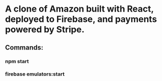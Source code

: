 # A clone of Amazon built with React, deployed to Firebase, and payments powered by Stripe.

## Commands: 
### npm start
### firebase emulators:start
